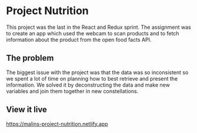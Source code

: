 # Project Nutrition

This project was the last in the React and Redux sprint. The assignment  was to create an app which used the webcam to scan products and to fetch information about the product from the open food facts API.

## The problem

The biggest issue with the project was that the data was so inconsistent so we spent a lot of time on planning how to best retrieve and present the information. We solved it by deconstructing the data and make new variables and join them together in new constellations.

## View it live

https://malins-project-nutrition.netlify.app
